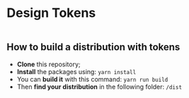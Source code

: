 # Design Tokens

<a aria-label="NPM version" href="https://www.npmjs.com/package/@koobiq/design-tokens">
  <img alt="" src="https://img.shields.io/npm/v/@koobiq/design-tokens?style=for-the-badge&labelColor=000000">
</a>

## How to build a distribution with tokens

- **Clone** this repository;
- **Install** the packages using: `yarn install`
- You can **build it** with this command: `yarn run build`
- Then **find your distribution** in the following folder: `/dist`